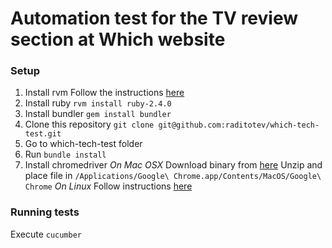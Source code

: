 # Automation test for the TV review section at Which website

### Setup

1. Install rvm
  Follow the instructions [here](https://rvm.io/rvm/install)
2. Install ruby
  `rvm install ruby-2.4.0`
3. Install bundler
  `gem install bundler`
4. Clone this repository
  `git clone git@github.com:raditotev/which-tech-test.git`
5. Go to which-tech-test folder
6. Run `bundle install`
7. Install chromedriver
  *On Mac OSX*
  Download binary from [here](https://sites.google.com/a/chromium.org/chromedriver/downloads)
  Unzip and place file in `/Applications/Google\ Chrome.app/Contents/MacOS/Google\ Chrome`
  *On Linux*
  Follow instructions [here](https://developers.supportbee.com/blog/setting-up-cucumber-to-run-with-Chrome-on-Linux/)

### Running tests

Execute `cucumber`
